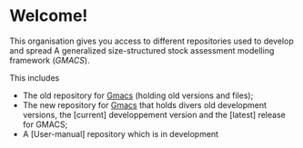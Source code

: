 # Welcome! 

This organisation gives you access to different repositories used to develop and spread A generalized size-structured stock assessment modelling framework (_GMACS_). 

This includes
  * The old repository for [Gmacs](https://github.com/GMACS-project/gmacs) (holding old versions and files);
  * The new repository for [Gmacs](https://github.com/GMACS-project/GMACS_Assessment_code) that holds divers old development versions, 
    the [current] developpement version and the [latest] release for GMACS;
  * A [User-manual] repository which is in development
